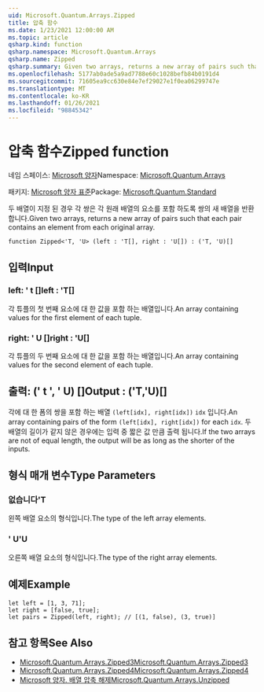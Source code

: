 ```yaml
---
uid: Microsoft.Quantum.Arrays.Zipped
title: 압축 함수
ms.date: 1/23/2021 12:00:00 AM
ms.topic: article
qsharp.kind: function
qsharp.namespace: Microsoft.Quantum.Arrays
qsharp.name: Zipped
qsharp.summary: Given two arrays, returns a new array of pairs such that each pair contains an element from each original array.
ms.openlocfilehash: 5177ab0ade5a9ad7788e60c1028befb84b0191d4
ms.sourcegitcommit: 71605ea9cc630e84e7ef29027e1f0ea06299747e
ms.translationtype: MT
ms.contentlocale: ko-KR
ms.lasthandoff: 01/26/2021
ms.locfileid: "98845342"
---
```

# <a name="zipped-function"></a><span data-ttu-id="20b2c-102">압축 함수</span><span class="sxs-lookup"><span data-stu-id="20b2c-102">Zipped function</span></span>

<span data-ttu-id="20b2c-103">네임 스페이스: [Microsoft 양자](xref:Microsoft.Quantum.Arrays)</span><span class="sxs-lookup"><span data-stu-id="20b2c-103">Namespace: [Microsoft.Quantum.Arrays](xref:Microsoft.Quantum.Arrays)</span></span>

<span data-ttu-id="20b2c-104">패키지: [Microsoft 양자 표준](https://nuget.org/packages/Microsoft.Quantum.Standard)</span><span class="sxs-lookup"><span data-stu-id="20b2c-104">Package: [Microsoft.Quantum.Standard](https://nuget.org/packages/Microsoft.Quantum.Standard)</span></span>


<span data-ttu-id="20b2c-105">두 배열이 지정 된 경우 각 쌍은 각 원래 배열의 요소를 포함 하도록 쌍의 새 배열을 반환 합니다.</span><span class="sxs-lookup"><span data-stu-id="20b2c-105">Given two arrays, returns a new array of pairs such that each pair contains an element from each original array.</span></span>

```qsharp
function Zipped<'T, 'U> (left : 'T[], right : 'U[]) : ('T, 'U)[]
```


## <a name="input"></a><span data-ttu-id="20b2c-106">입력</span><span class="sxs-lookup"><span data-stu-id="20b2c-106">Input</span></span>

### <a name="left--t"></a><span data-ttu-id="20b2c-107">left: ' t []</span><span class="sxs-lookup"><span data-stu-id="20b2c-107">left : 'T[]</span></span>

<span data-ttu-id="20b2c-108">각 튜플의 첫 번째 요소에 대 한 값을 포함 하는 배열입니다.</span><span class="sxs-lookup"><span data-stu-id="20b2c-108">An array containing values for the first element of each tuple.</span></span>


### <a name="right--u"></a><span data-ttu-id="20b2c-109">right: ' U []</span><span class="sxs-lookup"><span data-stu-id="20b2c-109">right : 'U[]</span></span>

<span data-ttu-id="20b2c-110">각 튜플의 두 번째 요소에 대 한 값을 포함 하는 배열입니다.</span><span class="sxs-lookup"><span data-stu-id="20b2c-110">An array containing values for the second element of each tuple.</span></span>



## <a name="output--tu"></a><span data-ttu-id="20b2c-111">출력: (' t ', ' U) []</span><span class="sxs-lookup"><span data-stu-id="20b2c-111">Output : ('T,'U)[]</span></span>

<span data-ttu-id="20b2c-112">각에 대 한 폼의 쌍을 포함 하는 배열 `(left[idx], right[idx])` `idx` 입니다.</span><span class="sxs-lookup"><span data-stu-id="20b2c-112">An array containing pairs of the form `(left[idx], right[idx])` for each `idx`.</span></span> <span data-ttu-id="20b2c-113">두 배열의 길이가 같지 않은 경우에는 입력 중 짧은 값 만큼 출력 됩니다.</span><span class="sxs-lookup"><span data-stu-id="20b2c-113">If the two arrays are not of equal length, the output will be as long as the shorter of the inputs.</span></span>

## <a name="type-parameters"></a><span data-ttu-id="20b2c-114">형식 매개 변수</span><span class="sxs-lookup"><span data-stu-id="20b2c-114">Type Parameters</span></span>

### <a name="t"></a><span data-ttu-id="20b2c-115">없습니다</span><span class="sxs-lookup"><span data-stu-id="20b2c-115">'T</span></span>

<span data-ttu-id="20b2c-116">왼쪽 배열 요소의 형식입니다.</span><span class="sxs-lookup"><span data-stu-id="20b2c-116">The type of the left array elements.</span></span>
### <a name="u"></a><span data-ttu-id="20b2c-117">' U</span><span class="sxs-lookup"><span data-stu-id="20b2c-117">'U</span></span>

<span data-ttu-id="20b2c-118">오른쪽 배열 요소의 형식입니다.</span><span class="sxs-lookup"><span data-stu-id="20b2c-118">The type of the right array elements.</span></span>

## <a name="example"></a><span data-ttu-id="20b2c-119">예제</span><span class="sxs-lookup"><span data-stu-id="20b2c-119">Example</span></span>

```qsharp
let left = [1, 3, 71];
let right = [false, true];
let pairs = Zipped(left, right); // [(1, false), (3, true)]
```

## <a name="see-also"></a><span data-ttu-id="20b2c-120">참고 항목</span><span class="sxs-lookup"><span data-stu-id="20b2c-120">See Also</span></span>

- [<span data-ttu-id="20b2c-121">Microsoft.Quantum.Arrays.Zipped3</span><span class="sxs-lookup"><span data-stu-id="20b2c-121">Microsoft.Quantum.Arrays.Zipped3</span></span>](xref:Microsoft.Quantum.Arrays.Zipped3)
- [<span data-ttu-id="20b2c-122">Microsoft.Quantum.Arrays.Zipped4</span><span class="sxs-lookup"><span data-stu-id="20b2c-122">Microsoft.Quantum.Arrays.Zipped4</span></span>](xref:Microsoft.Quantum.Arrays.Zipped4)
- [<span data-ttu-id="20b2c-123">Microsoft 양자. 배열 압축 해제</span><span class="sxs-lookup"><span data-stu-id="20b2c-123">Microsoft.Quantum.Arrays.Unzipped</span></span>](xref:Microsoft.Quantum.Arrays.Unzipped)